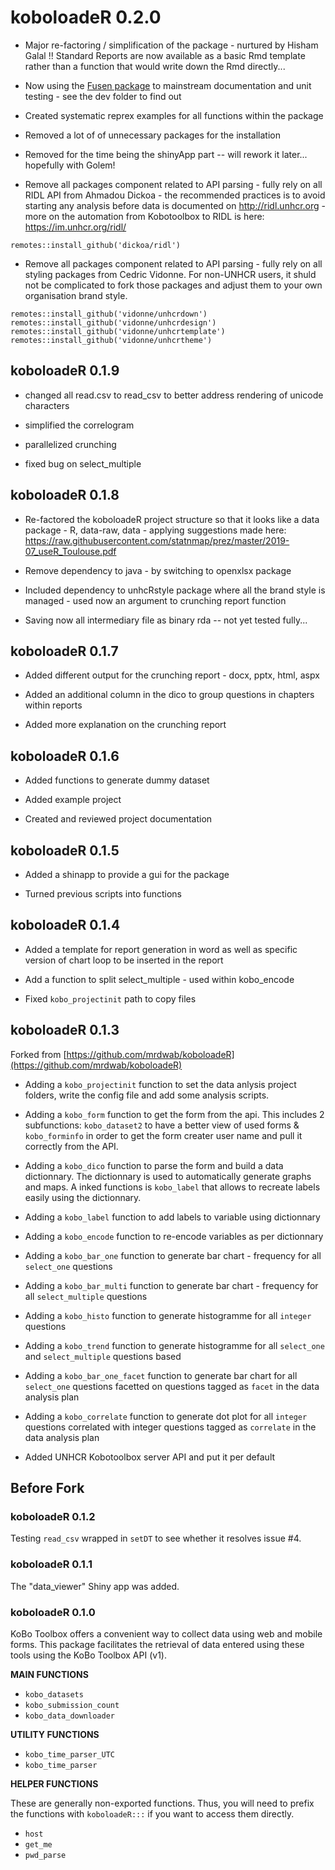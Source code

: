 # koboloadeR 0.2.0

 * Major re-factoring / simplification of the package - nurtured by Hisham Galal !! Standard Reports are now available as a basic Rmd template rather than a function that would write down the Rmd directly... 
 
 * Now using the [Fusen package](https://thinkr-open.github.io/fusen/index.html) to mainstream documentation and unit testing - see the dev folder to find out
 
 * Created systematic reprex examples for all functions within the package

 * Removed a lot of of unnecessary packages for the installation

 * Removed for the time being the shinyApp part -- will rework it later... hopefully with Golem!

 * Remove all packages component related to API parsing - fully rely on all RIDL API from Ahmadou Dickoa - the recommended practices is to avoid starting any analysis before data is documented on http://ridl.unhcr.org - more on the automation from Kobotoolbox to RIDL is here: https://im.unhcr.org/ridl/ 
 
```
remotes::install_github('dickoa/ridl') 
``` 
 
 * Remove all packages component related to API parsing - fully rely on all styling packages from Cedric Vidonne. For non-UNHCR users, it shuld not be complicated to fork those packages and adjust them to your own organisation brand style.
 
```
remotes::install_github('vidonne/unhcrdown')
remotes::install_github('vidonne/unhcrdesign')
remotes::install_github('vidonne/unhcrtemplate')
remotes::install_github('vidonne/unhcrtheme')
```


## koboloadeR 0.1.9

 * changed all read.csv to read_csv to better address rendering of unicode characters
 
 * simplified the correlogram
 
 * parallelized crunching
 
 * fixed bug on select_multiple

## koboloadeR 0.1.8

  *  Re-factored the koboloadeR project structure so that it looks like a data package - R, data-raw, data - applying suggestions made here: https://raw.githubusercontent.com/statnmap/prez/master/2019-07_useR_Toulouse.pdf 

  
  *  Remove dependency to java - by switching to openxlsx package
  
  *  Included dependency to unhcRstyle package where all the brand style is managed - used now an argument to crunching report function
  
  *  Saving now all intermediary file as binary rda -- not yet tested fully...


## koboloadeR 0.1.7

  *  Added different output for the crunching report - docx, pptx, html, aspx
  
  *  Added an additional column in the dico to group questions in chapters within reports
  
  *  Added more explanation on the crunching report


## koboloadeR 0.1.6

  *  Added functions to generate dummy dataset
  
  *  Added example project
  
  *  Created and reviewed project documentation


## koboloadeR 0.1.5

  *  Added a shinapp to provide a gui for the package
 
  *  Turned previous scripts into functions


## koboloadeR 0.1.4

  *  Added a template for report generation in word as well as specific version of chart loop to be inserted in the report
 
  *  Add a function to split select_multiple - used within kobo_encode
 
  *  Fixed `kobo_projectinit` path to copy files

## koboloadeR 0.1.3

Forked from [https://github.com/mrdwab/koboloadeR](https://github.com/mrdwab/koboloadeR)

  *  Adding a `kobo_projectinit` function to set the data anlysis project folders, write the config file and add some analysis scripts.

  *  Adding a `kobo_form` function to get the form from the api. This includes 2 subfunctions: `kobo_dataset2` to have a better view of used forms & `kobo_forminfo` in order to get the form creater user name and pull it correctly from the API.

  *  Adding a `kobo_dico` function to parse the form and build a data dictionnary. The dictionnary is used to automatically generate graphs and maps. A inked functions is `kobo_label` that allows to recreate labels easily using the dictionnary.

  *  Adding a `kobo_label` function to add labels to variable using dictionnary

  *  Adding a `kobo_encode` function to re-encode variables as per dictionnary

  *  Adding a `kobo_bar_one` function to generate bar chart - frequency for all `select_one` questions

  *  Adding a `kobo_bar_multi` function to generate bar chart - frequency for all `select_multiple` questions

  *  Adding a `kobo_histo` function to generate histogramme for all `integer` questions

  *  Adding a `kobo_trend` function to generate histogramme for all `select_one` and `select_multiple` questions based 

  *  Adding a `kobo_bar_one_facet` function to generate bar chart for all `select_one` questions facetted on questions tagged as `facet` in the data analysis plan 

  *  Adding a `kobo_correlate` function to generate dot plot for all `integer` questions correlated with integer questions tagged as `correlate` in the data analysis plan 

  *  Added UNHCR Kobotoolbox server API and put it per default


## Before Fork

### koboloadeR 0.1.2

Testing `read_csv` wrapped in `setDT` to see whether it resolves issue #4.

### koboloadeR 0.1.1

The "data_viewer" Shiny app was added. 

### koboloadeR 0.1.0

KoBo Toolbox offers a convenient way to collect data using web and mobile forms. This package facilitates the retrieval of data entered using these tools using the KoBo Toolbox API (v1).

__MAIN FUNCTIONS__

  *  `kobo_datasets`
  *  `kobo_submission_count`
  *  `kobo_data_downloader`

__UTILITY FUNCTIONS__

  *  `kobo_time_parser_UTC`
  *  `kobo_time_parser`

__HELPER FUNCTIONS__

These are generally non-exported functions. Thus, you will need to prefix the functions with `koboloadeR:::` if you want to access them directly.

  *  `host`
  *  `get_me`
  *  `pwd_parse`
